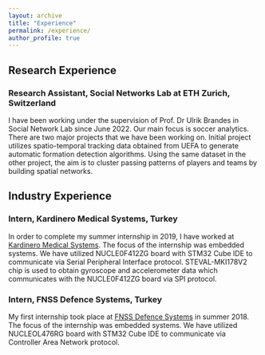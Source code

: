 ```yaml
---
layout: archive
title: "Experience"
permalink: /experience/
author_profile: true
---
```


## Research Experience

### Research Assistant, Social Networks Lab at ETH Zurich, Switzerland

I have been working under the supervision of Prof. Dr Ulrik Brandes in Social Network Lab since June 2022. Our main focus is soccer analytics. There are two major projects that we have been working on. Initial project utilizes spatio-temporal tracking data obtained from UEFA to generate automatic formation detection algorithms. Using the same dataset in the other project, the aim is to cluster passing patterns of players and teams by building spatial networks.


## Industry Experience

### Intern, Kardinero Medical Systems, Turkey

In order to complete my summer internship in 2019, I have worked at [Kardinero Medical Systems](https://www.kardinero.com.tr). The focus of the internship was embedded systems. We have utilized NUCLE0F412ZG board with STM32 Cube IDE to communicate via Serial Peripheral Interface protocol. STEVAL-MKI178V2 chip is used to obtain gyroscope and accelerometer data which communicates with the NUCLE0F412ZG board via SPI protocol. 

### Intern, FNSS Defence Systems, Turkey

My first internship took place at [FNSS Defence Systems](https://www.fnss.com.tr/en) in summer 2018. The focus of the internship was embedded systems. We have utilized NUCLEOL476RG board with STM32 Cube IDE to communicate via Controller Area Network protocol.

